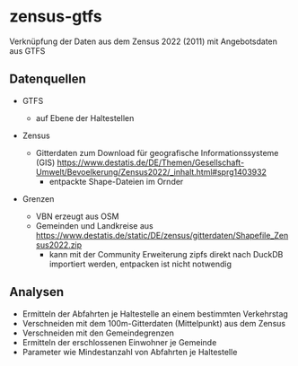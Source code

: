 # zensus-gtfs
Verknüpfung der Daten aus dem Zensus 2022 (2011) mit Angebotsdaten aus GTFS

## Datenquellen
- GTFS
    - auf Ebene der Haltestellen

- Zensus
    - Gitterdaten zum Download für geografische Informationssysteme (GIS) https://www.destatis.de/DE/Themen/Gesellschaft-Umwelt/Bevoelkerung/Zensus2022/_inhalt.html#sprg1403932
        - entpackte Shape-Dateien im Ornder
    
- Grenzen
    - VBN erzeugt aus OSM
    - Gemeinden und Landkreise aus https://www.destatis.de/static/DE/zensus/gitterdaten/Shapefile_Zensus2022.zip
        - kann mit der Community Erweiterung zipfs direkt nach DuckDB importiert werden, entpacken ist nicht notwendig


## Analysen
- Ermitteln der Abfahrten je Haltestelle an einem bestimmten Verkehrstag
- Verschneiden mit dem 100m-Gitterdaten (Mittelpunkt) aus dem Zensus
- Verschneiden mit den Gemeindegrenzen
- Ermitteln der erschlossenen Einwohner je Gemeinde
- Parameter wie Mindestanzahl von Abfahrten je Haltestelle